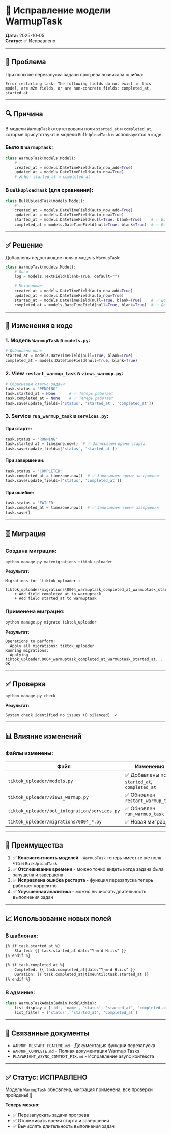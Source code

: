 # 🔧 Исправление модели WarmupTask

**Дата:** 2025-10-05  
**Статус:** ✅ Исправлено

---

## 🐛 Проблема

При попытке перезапуска задачи прогрева возникала ошибка:

```
Error restarting task: The following fields do not exist in this model, are m2m fields, or are non-concrete fields: completed_at, started_at
```

---

## 🔍 Причина

В модели `WarmupTask` отсутствовали поля `started_at` и `completed_at`, которые присутствуют в модели `BulkUploadTask` и используются в коде:

### **Было в `WarmupTask`:**
```python
class WarmupTask(models.Model):
    # ...
    created_at = models.DateTimeField(auto_now_add=True)
    updated_at = models.DateTimeField(auto_now=True)
    # ❌ Нет started_at и completed_at
```

### **В `BulkUploadTask` (для сравнения):**
```python
class BulkUploadTask(models.Model):
    # ...
    created_at = models.DateTimeField(auto_now_add=True)
    updated_at = models.DateTimeField(auto_now=True)
    started_at = models.DateTimeField(null=True, blank=True)    # ✅ Есть
    completed_at = models.DateTimeField(null=True, blank=True)  # ✅ Есть
```

---

## ✅ Решение

Добавлены недостающие поля в модель `WarmupTask`:

```python
class WarmupTask(models.Model):
    # Логи
    log = models.TextField(blank=True, default="")
    
    # Метаданные
    created_at = models.DateTimeField(auto_now_add=True)
    updated_at = models.DateTimeField(auto_now=True)
    started_at = models.DateTimeField(null=True, blank=True)    # ✅ Добавлено
    completed_at = models.DateTimeField(null=True, blank=True)  # ✅ Добавлено
```

---

## 📝 Изменения в коде

### 1. **Модель `WarmupTask` в `models.py`:**
```python
# Добавлены поля
started_at = models.DateTimeField(null=True, blank=True)
completed_at = models.DateTimeField(null=True, blank=True)
```

### 2. **View `restart_warmup_task` в `views_warmup.py`:**
```python
# Сбрасываем статус задачи
task.status = 'PENDING'
task.started_at = None      # ✅ Теперь работает
task.completed_at = None    # ✅ Теперь работает
task.save(update_fields=['status', 'started_at', 'completed_at'])
```

### 3. **Service `run_warmup_task` в `services.py`:**

#### При старте:
```python
task.status = 'RUNNING'
task.started_at = timezone.now()  # ✅ Записываем время старта
task.save(update_fields=['status', 'started_at'])
```

#### При завершении:
```python
task.status = 'COMPLETED'
task.completed_at = timezone.now()  # ✅ Записываем время завершения
task.save(update_fields=['status', 'completed_at'])
```

#### При ошибке:
```python
task.status = 'FAILED'
task.completed_at = timezone.now()  # ✅ Записываем время завершения
task.save()
```

---

## 🗄️ Миграция

### **Создана миграция:**
```bash
python manage.py makemigrations tiktok_uploader
```

**Результат:**
```
Migrations for 'tiktok_uploader':
  tiktok_uploader\migrations\0004_warmuptask_completed_at_warmuptask_started_at.py
    + Add field completed_at to warmuptask
    + Add field started_at to warmuptask
```

### **Применена миграция:**
```bash
python manage.py migrate tiktok_uploader
```

**Результат:**
```
Operations to perform:
  Apply all migrations: tiktok_uploader
Running migrations:
  Applying tiktok_uploader.0004_warmuptask_completed_at_warmuptask_started_at... OK
```

---

## ✅ Проверка

```bash
python manage.py check
```

**Результат:**
```
System check identified no issues (0 silenced). ✓
```

---

## 📊 Влияние изменений

### **Файлы изменены:**

| Файл | Изменения | Статус |
|------|-----------|--------|
| `tiktok_uploader/models.py` | ✅ Добавлены поля `started_at`, `completed_at` | ✅ |
| `tiktok_uploader/views_warmup.py` | ✅ Обновлен `restart_warmup_task` | ✅ |
| `tiktok_uploader/bot_integration/services.py` | ✅ Обновлен `run_warmup_task` | ✅ |
| `tiktok_uploader/migrations/0004_*.py` | ✅ Новая миграция | ✅ |

---

## 🎯 Преимущества

1. ✅ **Консистентность моделей** - `WarmupTask` теперь имеет те же поля что и `BulkUploadTask`
2. ✅ **Отслеживание времени** - можно точно видеть когда задача была запущена и завершена
3. ✅ **Исправлена ошибка рестарта** - функция перезапуска теперь работает корректно
4. ✅ **Улучшенная аналитика** - можно вычислять длительность выполнения задач

---

## 📈 Использование новых полей

### **В шаблонах:**
```html
{% if task.started_at %}
    Started: {{ task.started_at|date:"Y-m-d H:i:s" }}
{% endif %}

{% if task.completed_at %}
    Completed: {{ task.completed_at|date:"Y-m-d H:i:s" }}
    Duration: {{ task.completed_at|timeuntil:task.started_at }}
{% endif %}
```

### **В админке:**
```python
class WarmupTaskAdmin(admin.ModelAdmin):
    list_display = ['id', 'name', 'status', 'started_at', 'completed_at', 'created_at']
    list_filter = ['status', 'started_at', 'completed_at']
```

---

## 🔗 Связанные документы

- `WARMUP_RESTART_FEATURE.md` - Документация функции перезапуска
- `WARMUP_COMPLETE.md` - Полная документация Warmup Tasks
- `PLAYWRIGHT_ASYNC_CONTEXT_FIX.md` - Исправление async контекста

---

## ✅ Статус: ИСПРАВЛЕНО

Модель `WarmupTask` обновлена, миграция применена, все проверки пройдены! 🎉

**Теперь можно:**
- ✅ Перезапускать задачи прогрева
- ✅ Отслеживать время старта и завершения
- ✅ Вычислять длительность выполнения задач



